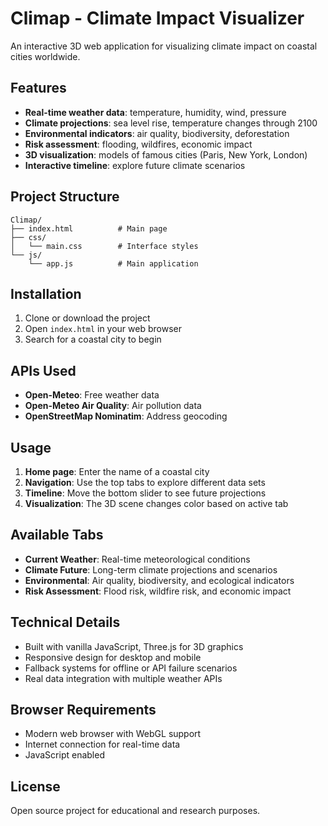 # Climap - Climate Impact Visualizer

An interactive 3D web application for visualizing climate impact on coastal cities worldwide.

## Features

- **Real-time weather data**: temperature, humidity, wind, pressure
- **Climate projections**: sea level rise, temperature changes through 2100
- **Environmental indicators**: air quality, biodiversity, deforestation
- **Risk assessment**: flooding, wildfires, economic impact
- **3D visualization**: models of famous cities (Paris, New York, London)
- **Interactive timeline**: explore future climate scenarios

## Project Structure

```
Climap/
├── index.html          # Main page
├── css/
│   └── main.css        # Interface styles
└── js/
    └── app.js          # Main application
```

## Installation

1. Clone or download the project
2. Open `index.html` in your web browser
3. Search for a coastal city to begin

## APIs Used

- **Open-Meteo**: Free weather data
- **Open-Meteo Air Quality**: Air pollution data
- **OpenStreetMap Nominatim**: Address geocoding

## Usage

1. **Home page**: Enter the name of a coastal city
2. **Navigation**: Use the top tabs to explore different data sets
3. **Timeline**: Move the bottom slider to see future projections
4. **Visualization**: The 3D scene changes color based on active tab

## Available Tabs

- **Current Weather**: Real-time meteorological conditions
- **Climate Future**: Long-term climate projections and scenarios
- **Environmental**: Air quality, biodiversity, and ecological indicators
- **Risk Assessment**: Flood risk, wildfire risk, and economic impact

## Technical Details

- Built with vanilla JavaScript, Three.js for 3D graphics
- Responsive design for desktop and mobile
- Fallback systems for offline or API failure scenarios
- Real data integration with multiple weather APIs

## Browser Requirements

- Modern web browser with WebGL support
- Internet connection for real-time data
- JavaScript enabled

## License

Open source project for educational and research purposes.
